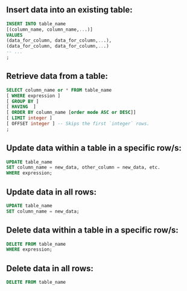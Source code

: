 ## Insert data into an existing table:

```sql
INSERT INTO table_name 
[(column_name, column_name,...)]
VALUES
(data_for_column, data_for_column,...),
(data_for_column, data_for_column,...)
-- ...
;
```


## Retrieve data from a table:

```sql
SELECT column_name or * FROM table_name
[ WHERE expression ]
[ GROUP BY ]
[ HAVING  ]
[ ORDER BY column_name [order mode ASC or DESC]]
[ LIMIT integer ]
[ OFFSET integer ] -- Skips the first `integer` rows.
;
```

## Update data within a table in a specific row/s:

```sql
UPDATE table_name
SET column_name = new_data, other_column = new_data, etc.
WHERE expression;
```

## Update data in all rows:

```sql
UPDATE table_name
SET column_name = new_data;
```

## Delete data within a table in a specific row/s:

```sql
DELETE FROM table_name
WHERE expression;
```

## Delete data in all rows:

```sql
DELETE FROM table_name
```
